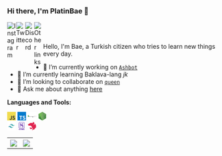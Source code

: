 <!--- 
	sources: 
		https://github.com/anuraghazra/anuraghazra 
		https://github.com/vladfrangu/vladfrangu/ 
		
		icons:
			https://fontawesome.com
--->

### Hi there, I'm PlatinBae 👋 <img src="https://komarev.com/ghpvc/?username=platinbae&color=red" alt="" align="center" />

<a href="https://discord.gg/WsRuyuGjnY">
  <img align="left" alt="Instagram" width="21px" src="https://raw.githubusercontent.com/PlatinBae/PlatinBae/master/asset/logo_discord.svg" />
</a>
<a href="https://www.instagram.com/pwbae">
  <img align="left" alt="Twitter" width="21px" src="https://raw.githubusercontent.com/PlatinBae/PlatinBae/master/asset/logo_instagram.svg" />
</a>
<a href="https://twitter.com/platinbae">
  <img align="left" alt="Discord" width="21px" src="https://raw.githubusercontent.com/PlatinBae/PlatinBae/master/asset/logo_twitter.svg" />
</a>
<a href="https://steamcommunity/id/platinbae">
  <img align="left" alt="Other links" width="21px" src="https://raw.githubusercontent.com/PlatinBae/PlatinBae/master/asset/logo_steam.svg" />
</a>

<br />
<br />

Hello, I'm Bae, a Turkish citizen who tries to learn new things every day.

- 🔭 I’m currently working on [`Ashbot`](https://github.com/ashbot)
- 🌱 I’m currently learning Baklava-lang *jk*
- 👯 I’m looking to collaborate on [`queen`](https://github.com/PlatinBae/queen)
- 💬 Ask me about anything [here](https://github.com/PlatinBae/PlatinBae/issues)

**Languages and Tools:**  

<code><img height="20" src="https://raw.githubusercontent.com/github/explore/80688e429a7d4ef2fca1e82350fe8e3517d3494d/topics/javascript/javascript.png"></code>
<code><img height="20" src="https://raw.githubusercontent.com/github/explore/80688e429a7d4ef2fca1e82350fe8e3517d3494d/topics/typescript/typescript.png"></code>
<code><img height="20" src="https://raw.githubusercontent.com/github/explore/80688e429a7d4ef2fca1e82350fe8e3517d3494d/topics/mongodb/mongodb.png"></code>
<code><img height="20" src="https://raw.githubusercontent.com/github/explore/80688e429a7d4ef2fca1e82350fe8e3517d3494d/topics/nodejs/nodejs.png"></code>    
<code><img height="20" src="https://raw.githubusercontent.com/github/explore/80688e429a7d4ef2fca1e82350fe8e3517d3494d/topics/tailwind/tailwind.png"></code> 
<code><img height="20" src="https://raw.githubusercontent.com/github/explore/cb661bc288627f05a5ac4187b00495fd8048c9fa/topics/heroku/heroku.png"></code>
<code><img height="20" src="https://raw.githubusercontent.com/github/explore/37c71fdca4e12086faf8c7009793d2eb588c914e/topics/nestjs/nestjs.png"></code>    


<table>
  <tr>
    <td align="center" style="padding=0;width=50%;">
      <img align="center" style="padding=0;" src="https://github-readme-stats.vercel.app/api/?username=platinbae&hide=issues&show_icons=trueh&hide_border=true&hide_title=true&count_private=true&include_all_commits=true&theme=dark" />
    </td>
    <td align="center" style="padding=0;width=50%;">
      <img align="center" style="padding=0;" src="https://github-readme-stats.vladfrangu.vercel.app/api/top-langs/?username=platinbae&layout=compact&hide_border=true&count_private=true&extra=ashbot/website&theme=dark" />
    </td>
  </tr>
</table>
